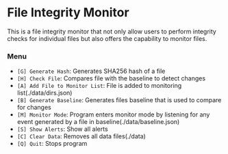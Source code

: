 # File Integrity Monitor
This is a file integrity monitor that not only allow users to perform integrity checks for individual files but also offers the capability to monitor files.


### Menu
- `[G] Generate Hash`: Generates SHA256 hash of a file
- `[H] Check File`: Compares file with the baseline to detect changes
- `[A] Add File to Monitor List`: File is added to monitoring list(./data/dirs.json)
- `[B] Generate Baseline`: Generates files baseline that is used to compare for changes
- `[M] Monitor Mode`: Program enters monitor mode by listening for any event generated by a file in baseline(./data/baseline.json)
- `[S] Show Alerts`: Show all alerts
- `[C] Clear Data`: Removes all data files(./data)
- `[Q] Quit`: Stops program
